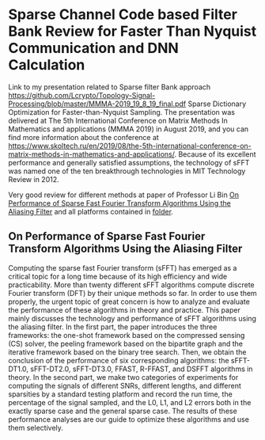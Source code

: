 # Sparse Channel Code based Filter Bank Review for Faster Than Nyquist Communication and DNN Calculation  

Link to my presentation related to Sparse filter Bank approach https://github.com/Lcrypto/Topology-Signal-Processing/blob/master/MMMA-2019_19_8_19_final.pdf
Sparse Dictionary Optimization for Faster-than-Nyquist Sampling. The presentation was delivered at The 5th International Conference on Matrix Methods In Mathematics and applications (MMMA 2019) in August 2019, and you can find more information about the conference at https://www.skoltech.ru/en/2019/08/the-5th-international-conference-on-matrix-methods-in-mathematics-and-applications/.
Because of its excellent performance and generally satisfied assumptions, the technology of sFFT was named one of the ten breakthrough technologies in MIT Technology Review in 2012.

Very good review for different methods at paper of Professor Li Bin [On Performance of Sparse Fast Fourier Transform Algorithms Using the Aliasing Filter](https://www.mdpi.com/2079-9292/10/9/1117) 
and all platforms contained in [folder](https://github.com/Lcrypto/Sparse_Filter_Bank_Review/tree/main/Sparse%20Filter%20Bank%20platforms%20and%20exp%20data).



## On Performance of Sparse Fast Fourier Transform Algorithms Using the Aliasing Filter
Computing the sparse fast Fourier transform (sFFT) has emerged as a critical topic for a long time because of its high efficiency and wide practicability. More than twenty different sFFT algorithms compute discrete Fourier transform (DFT) by their unique methods so far. In order to use them properly, the urgent topic of great concern is how to analyze and evaluate the performance of these algorithms in theory and practice. This paper mainly discusses the technology and performance
of sFFT algorithms using the aliasing filter. In the first part, the paper introduces the three frameworks: the one-shot framework based on the compressed sensing (CS) solver, the peeling framework based on the bipartite graph and the iterative framework based on the binary tree search. Then, we obtain the conclusion of the performance of six corresponding algorithms: the sFFT-DT1.0, sFFT-DT2.0, sFFT-DT3.0, FFAST, R-FFAST, and DSFFT algorithms in theory. In the second part, we make two categories of experiments for computing the signals of different SNRs, different lengths, and different sparsities by a standard testing platform and record the run time, the percentage of the signal sampled, and the L0, L1, and L2 errors both in the exactly sparse case and the general sparse case. The results of these performance analyses are our guide to optimize these algorithms and use them selectively.
